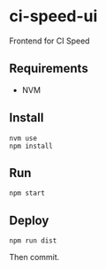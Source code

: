 # ci-speed-ui
Frontend for CI Speed

## Requirements

* NVM

## Install

```
nvm use
npm install
```

## Run

```
npm start
```

## Deploy

```
npm run dist
```

Then commit.
